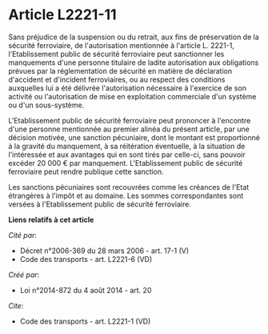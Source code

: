 # Article L2221-11

Sans préjudice de la suspension ou du retrait, aux fins de préservation de la sécurité ferroviaire, de l'autorisation
mentionnée à l'article L. 2221-1, l'Etablissement public de sécurité ferroviaire peut sanctionner les manquements d'une
personne titulaire de ladite autorisation aux obligations prévues par la réglementation de sécurité en matière de déclaration
d'accident et d'incident ferroviaires, ou au respect des conditions auxquelles lui a été délivrée l'autorisation nécessaire à
l'exercice de son activité ou l'autorisation de mise en exploitation commerciale d'un système ou d'un sous-système. 

L'Etablissement public de sécurité ferroviaire peut prononcer à l'encontre d'une personne mentionnée au premier alinéa du
présent article, par une décision motivée, une sanction pécuniaire, dont le montant est proportionné à la gravité du
manquement, à sa réitération éventuelle, à la situation de l'intéressée et aux avantages qui en sont tirés par celle-ci, sans
pouvoir excéder 20 000 € par manquement. L'Etablissement public de sécurité ferroviaire peut rendre publique cette sanction. 

Les sanctions pécuniaires sont recouvrées comme les créances de l'Etat étrangères à l'impôt et au domaine. Les sommes
correspondantes sont versées à l'Etablissement public de sécurité ferroviaire.

**Liens relatifs à cet article**

_Cité par_:

  - Décret n°2006-369 du 28 mars 2006 - art. 17-1 (V)
  - Code des transports - art. L2221-6 (VD)

_Créé par_:

  - Loi n°2014-872 du 4 août 2014 - art. 20

_Cite_:

  - Code des transports - art. L2221-1 (VD)
